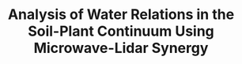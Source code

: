 ---
title: 'Analysis of Water Relations in the Soil-Plant Continuum Using Microwave-Lidar Synergy'
logo: 'lacaixa.webp'
pi: 'D. Chaparro, M. Vall-llossera, D. Entekhabi'
uvpi: 'M. Piles'
years: '2020-2021'
website: 'https://obrasociallacaixa.org/es/investigacion-y-becas/convocatorias-de-investigacion/mit-spain-la-caixa-foundation-seed-fund'
funding_source: 'MIT-Spain-"la Caixa" Foundation Seed Fund'
role: ''
project_type: ''
partners: []
---